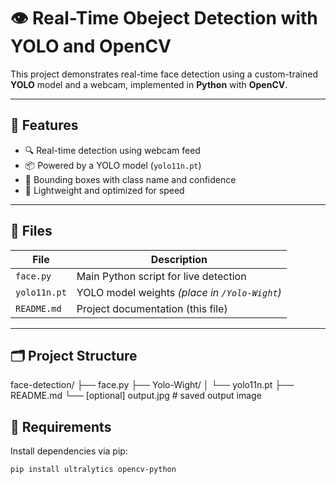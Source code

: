 # 👁️ Real-Time Obeject Detection with YOLO and OpenCV

This project demonstrates real-time face detection using a custom-trained **YOLO** model and a webcam, implemented in **Python** with **OpenCV**.

---

## 🚀 Features

- 🔍 Real-time detection using webcam feed  
- 📦 Powered by a YOLO model (`yolo11n.pt`)  
- 🎯 Bounding boxes with class name and confidence  
- 🧠 Lightweight and optimized for speed  

---

## 📂 Files

| File         | Description                            |
|--------------|----------------------------------------|
| `face.py`    | Main Python script for live detection  |
| `yolo11n.pt` | YOLO model weights *(place in `/Yolo-Wight`)*  
| `README.md`  | Project documentation (this file)  

---

## 🗂️ Project Structure

face-detection/
├── face.py
├── Yolo-Wight/
│   └── yolo11n.pt
├── README.md
└── [optional] output.jpg  # saved output image


## 🧰 Requirements

Install dependencies via pip:

```bash
pip install ultralytics opencv-python
